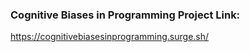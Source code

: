 <!-- ### Hexlet tests and linter status:
[![Actions Status](https://github.com/helenkyryliuk/layout-designer-project-lvl1/workflows/hexlet-check/badge.svg)](https://github.com/helenkyryliuk/layout-designer-project-lvl1/actions) -->


### Cognitive Biases in Programming Project Link:

https://cognitivebiasesinprogramming.surge.sh/